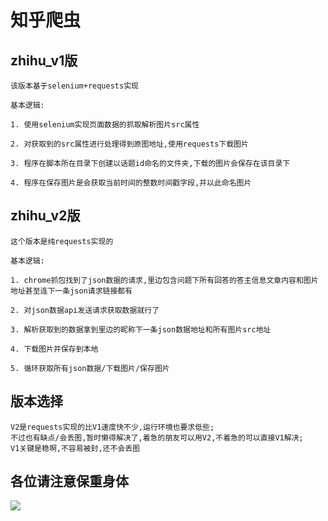 # 知乎爬虫

## zhihu_v1版

```angular2html
该版本基于selenium+requests实现

基本逻辑:

1. 使用selenium实现页面数据的抓取解析图片src属性

2. 对获取到的src属性进行处理得到原图地址,使用requests下载图片

3. 程序在脚本所在目录下创建以话题id命名的文件夹,下载的图片会保存在该目录下

4. 程序在保存图片是会获取当前时间的整数时间戳字段,并以此命名图片

```

## zhihu_v2版

```angular2html
这个版本是纯requests实现的

基本逻辑:

1. chrome抓包找到了json数据的请求,里边包含问题下所有回答的答主信息文章内容和图片地址甚至连下一条json请求链接都有

2. 对json数据api发送请求获取数据就行了

3. 解析获取到的数据拿到里边的昵称下一条json数据地址和所有图片src地址

4. 下载图片并保存到本地

5. 循环获取所有json数据/下载图片/保存图片
```

## 版本选择

```angular2html
V2是requests实现的比V1速度快不少,运行环境也要求低些;
不过也有缺点/会丢图,暂时懒得解决了,着急的朋友可以用V2,不着急的可以直接V1解决;
V1关键是稳啊,不容易被封,还不会丢图
```

## 各位请注意保重身体

![](https://img.fayewong.cc/imgs/2022/07/bbad5cacda779143.png)